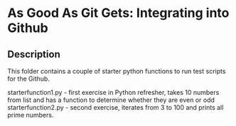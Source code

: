 # As Good As Git Gets: Integrating into Github

## Description

This folder contains a couple of starter python functions to run test scripts for the Github.

starterfunction1.py - first exercise in Python refresher, takes 10 numbers from list and has a function to determine whether they are even or odd
starterfunction2.py - second exercise, iterates from 3 to 100 and prints all prime numbers.
